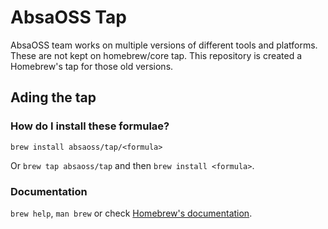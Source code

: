 # AbsaOSS Tap

AbsaOSS team works on multiple versions of different tools and platforms. These are not kept on homebrew/core tap.
This repository is created a Homebrew's tap for those old versions.

## Ading the tap

### How do I install these formulae?

`brew install absaoss/tap/<formula>`

Or `brew tap absaoss/tap` and then `brew install <formula>`.

### Documentation

`brew help`, `man brew` or check [Homebrew's documentation](https://docs.brew.sh).
